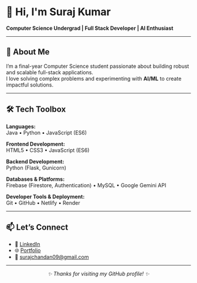 # 👋 Hi, I'm Suraj Kumar  

**Computer Science Undergrad | Full Stack Developer | AI Enthusiast**

---

## 🚀 About Me  
I’m a final-year Computer Science student passionate about building robust and scalable full-stack applications.  
I love solving complex problems and experimenting with **AI/ML** to create impactful solutions.  

---

## 🛠️ Tech Toolbox  

**Languages:**  
Java • Python • JavaScript (ES6)  

**Frontend Development:**  
HTML5 • CSS3 • JavaScript (ES6)  

**Backend Development:**  
Python (Flask, Gunicorn)  

**Databases & Platforms:**  
Firebase (Firestore, Authentication) • MySQL • Google Gemini API  

**Developer Tools & Deployment:**  
Git • GitHub • Netlify • Render  

---

## 📫 Let’s Connect  
- 💼 [LinkedIn](https://www.linkedin.com/in/suraj-kumar-930b47235)  
- 🌐 [Portfolio](https://surajkumar-main.netlify.app/)  
- 📧 surajchandan09@gmail.com  

---

<p align="center"><em>✨ Thanks for visiting my GitHub profile! ✨</em></p>
